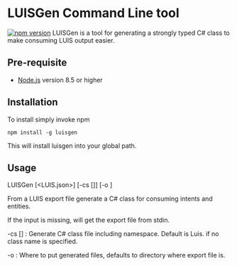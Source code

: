 # LUISGen Command Line tool
[![npm version](https://badge.fury.io/js/botdispatch.svg)](https://badge.fury.io/js/botdispatch) 
LUISGen is a tool for generating a strongly typed C# class to make consuming LUIS output easier.

## Pre-requisite

- [Node.js](https://nodejs.org/) version 8.5 or higher


## Installation
To install simply invoke npm 

```shell
npm install -g luisgen
```

This will install luisgen into your global path.

## Usage

LUISGen [<LUIS.json>] [-cs [<class>]] [-o <path>]

From a LUIS export file generate a C# class for consuming intents and entities.

If the input is missing, will get the export file from stdin.

-cs [<class>] : Generate C# class file including namespace.  Default is Luis.<appName> if no class name is specified.

-o <path> : Where to put generated files, defaults to directory where export file is.

